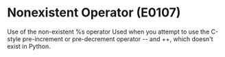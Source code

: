 # Nonexistent Operator (E0107)

Use of the non-existent %s operator Used when you attempt to use the
C-style pre-increment or pre-decrement operator -- and ++, which doesn't
exist in Python.
